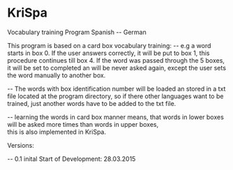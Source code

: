# KriSpa
Vocabulary training Program Spanish -- German

This program is based on a card box vocabulary training:
-- e.g  a word starts in box 0. If the user answers correctly, it will be put to box 1, this procedure continues till box 4.
   If the word was passed through the 5 boxes, it will be set to completed an will be never asked again, except the user sets  
   the word manually to another box.

-- The words with box identification number will be loaded an stored in a txt file located at the program directory, so if there    other languages want to be trained, just another words have to be added to the txt file.

-- learning the words in card box manner means, that words in lower boxes will be asked more times than words in upper boxes,   
   this is also implemented in KriSpa.
   
   Versions:
   
   -- 0.1 inital Start of Development: 28.03.2015




